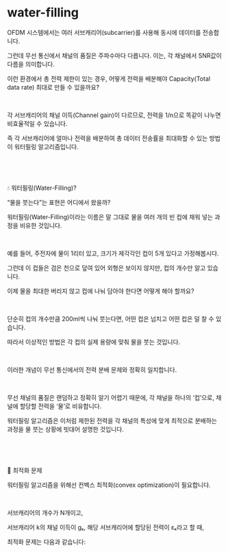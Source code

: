 # water-filling
OFDM 시스템에서는 여러 서브캐리어(subcarrier)를 사용해 동시에 데이터를 전송합니다.

그런데 무선 통신에서 채널의 품질은 주파수마다 다릅니다. 이는, 각 채널에서 SNR값이 다름을 의미합니다.

이런 환경에서 총 전력 제한이 있는 경우, 어떻게 전력을 배분해야 Capacity(Total data rate) 최대로 만들 수 있을까요?

​

각 서브캐리어의 채널 이득(Channel gain)이 다르므로, 전력을 1/n으로 똑같이 나누면 비효율적일 수 있습니다.

즉 각 서브캐리어에 얼마나 전력을 배분하여 총 데이터 전송률을 최대화할 수 있는 방법이 워터필링 알고리즘입니다.

​

​

💧 워터필링(Water-Filling)?

“물을 붓는다”는 표현은 어디에서 왔을까?

워터필링(Water-Filling)이라는 이름은 말 그대로 물을 여러 개의 빈 컵에 채워 넣는 과정을 비유한 것입니다.

​

예를 들어, 주전자에 물이 1리터 있고, 크기가 제각각인 컵이 5개 있다고 가정해봅시다.

그런데 이 컵들은 검은 천으로 덮여 있어 외형은 보이지 않지만, 컵의 개수만 알고 있습니다.

이제 물을 최대한 버리지 않고 컵에 나눠 담아야 한다면 어떻게 해야 할까요?

​

단순히 컵의 개수만큼 200ml씩 나눠 붓는다면, 어떤 컵은 넘치고 어떤 컵은 덜 찰 수 있습니다.

따라서 이상적인 방법은 각 컵의 실제 용량에 맞춰 물을 붓는 것입니다.

​

이러한 개념이 무선 통신에서의 전력 분배 문제와 정확히 일치합니다.

​

무선 채널의 품질은 랜덤하고 정확히 알기 어렵기 때문에, 각 채널을 하나의 ‘컵’으로, 채널에 할당할 전력을 ‘물’로 비유합니다.

워터필링 알고리즘은 이처럼 제한된 전력을 각 채널의 특성에 맞게 최적으로 분배하는 과정을 물 붓는 상황에 빗대어 설명한 것입니다.

​

​

🎯 최적화 문제

워터필링 알고리즘을 위해선 컨벡스 최적화(convex optimization)이 필요합니다.

​

서브캐리어의 개수가 N개이고,

서브캐리어 k의 채널 이득이 gₖ, 해당 서브캐리어에 할당된 전력이 εₖ라고 할 때,

최적화 문제는 다음과 같습니다:
